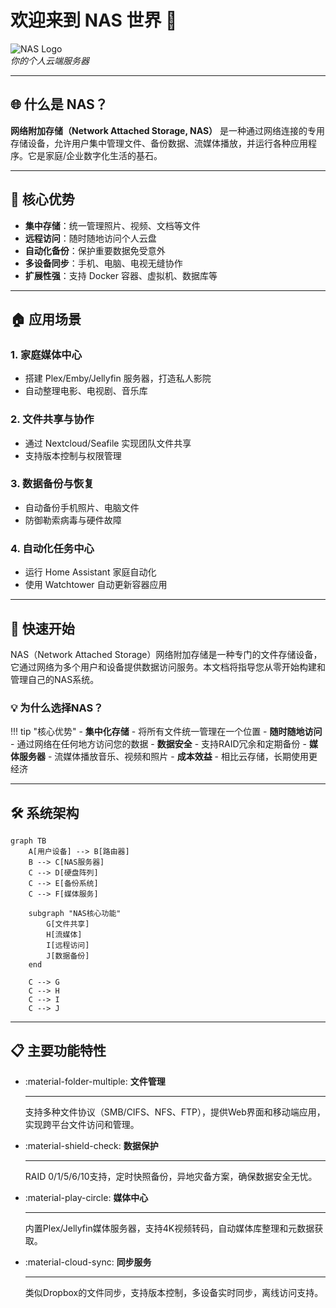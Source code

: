 # 欢迎来到 NAS 世界 🚀

![NAS Logo](https://via.placeholder.com/800x300.png?text=NAS+Home)  
*你的个人云端服务器*

---

## 🌐 什么是 NAS？
**网络附加存储（Network Attached Storage, NAS）** 是一种通过网络连接的专用存储设备，允许用户集中管理文件、备份数据、流媒体播放，并运行各种应用程序。它是家庭/企业数字化生活的基石。

---

## 🔧 核心优势

- **集中存储**：统一管理照片、视频、文档等文件  
- **远程访问**：随时随地访问个人云盘  
- **自动化备份**：保护重要数据免受意外  
- **多设备同步**：手机、电脑、电视无缝协作  
- **扩展性强**：支持 Docker 容器、虚拟机、数据库等  

---

## 🏠 应用场景

### 1. **家庭媒体中心**
- 搭建 Plex/Emby/Jellyfin 服务器，打造私人影院  
- 自动整理电影、电视剧、音乐库  

### 2. **文件共享与协作**
- 通过 Nextcloud/Seafile 实现团队文件共享  
- 支持版本控制与权限管理  

### 3. **数据备份与恢复**
- 自动备份手机照片、电脑文件  
- 防御勒索病毒与硬件故障  

### 4. **自动化任务中心**
- 运行 Home Assistant 家庭自动化  
- 使用 Watchtower 自动更新容器应用  

---

## 🚀 快速开始

NAS（Network Attached Storage）网络附加存储是一种专门的文件存储设备，它通过网络为多个用户和设备提供数据访问服务。本文档将指导您从零开始构建和管理自己的NAS系统。

### 💡 为什么选择NAS？

!!! tip "核心优势"
    - **集中化存储** - 将所有文件统一管理在一个位置
    - **随时随地访问** - 通过网络在任何地方访问您的数据
    - **数据安全** - 支持RAID冗余和定期备份
    - **媒体服务器** - 流媒体播放音乐、视频和照片
    - **成本效益** - 相比云存储，长期使用更经济

---

## 🛠️ 系统架构

```mermaid
graph TB
    A[用户设备] --> B[路由器]
    B --> C[NAS服务器]
    C --> D[硬盘阵列]
    C --> E[备份系统]
    C --> F[媒体服务]
    
    subgraph "NAS核心功能"
        G[文件共享]
        H[流媒体]
        I[远程访问]
        J[数据备份]
    end
    
    C --> G
    C --> H
    C --> I
    C --> J
```

---

## 📋 主要功能特性

<div class="grid cards" markdown>

- :material-folder-multiple: **文件管理**

    ---
    
    支持多种文件协议（SMB/CIFS、NFS、FTP），提供Web界面和移动端应用，实现跨平台文件访问和管理。

- :material-shield-check: **数据保护**

    ---
    
    RAID 0/1/5/6/10支持，定时快照备份，异地灾备方案，确保数据安全无忧。

- :material-play-circle: **媒体中心**

    ---
    
    内置Plex/Jellyfin媒体服务器，支持4K视频转码，自动媒体库整理和元数据获取。

- :material-cloud-sync: **同步服务**

    ---
    
    类似Dropbox的文件同步，支持版本控制，多设备实时同步，离线访问支持。

</div>
